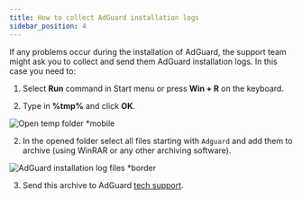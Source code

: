 ```yaml
---
title: How to collect AdGuard installation logs
sidebar_position: 4
---
```


If any problems occur during the installation of AdGuard, the support team might ask you to collect and send them AdGuard installation logs. In this case you need to:

1. Select **Run** command in Start menu or press **Win + R** on the keyboard.

2. Type in **%tmp%** and click **OK**.

![Open temp folder *mobile](https://cdn.adtidy.org/content/kb/ad_blocker/windows/solving-problems/install-logs-1.png)

2. In the opened folder select all files starting with `Adguard` and add them to archive (using WinRAR or any other archiving software).

![AdGuard installation log files *border](https://cdn.adtidy.org/content/kb/ad_blocker/windows/solving-problems/install-logs-2.png)

3. Send this archive to AdGuard [tech support](./support/contact).